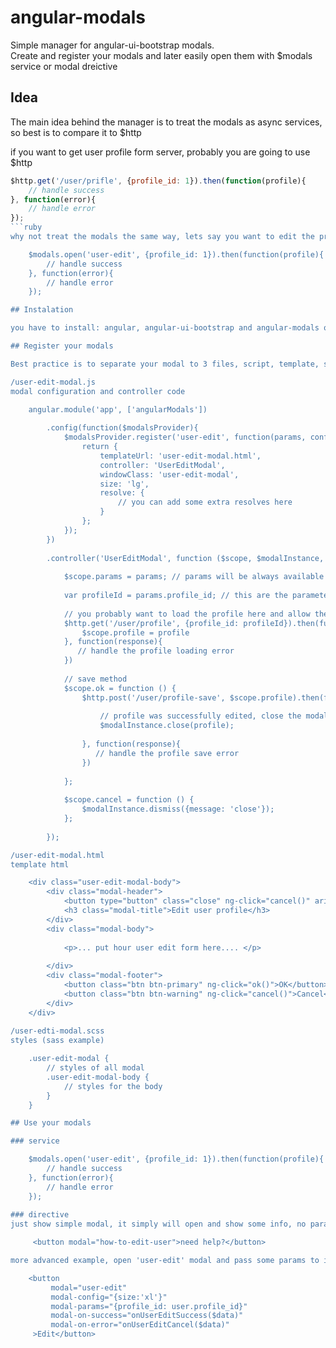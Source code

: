 # angular-modals
Simple manager for angular-ui-bootstrap modals.  
Create and register your modals and later easily open them with $modals service or modal dreictive

## Idea
The main idea behind the manager is to treat the modals as async services, so best is to compare it to $http

if you want to get user profile form server, probably you are going to use $http
```javascript
$http.get('/user/prifle', {profile_id: 1}).then(function(profile){
    // handle success
}, function(error){
    // handle error
});
```ruby
why not treat the modals the same way, lets say you want to edit the profile inside the modal, so the operation should be as simple as:  

    $modals.open('user-edit', {profile_id: 1}).then(function(profile){
        // handle success
    }, function(error){
        // handle error
    });

## Instalation

you have to install: angular, angular-ui-bootstrap and angular-modals of course

## Register your modals

Best practice is to separate your modal to 3 files, script, template, styles and put them in the same directory

/user-edit-modal.js  
modal configuration and controller code

    angular.module('app', ['angularModals'])
    
        .config(function($modalsProvider){
            $modalsProvider.register('user-edit', function(params, config){
                return {
                    templateUrl: 'user-edit-modal.html',
                    controller: 'UserEditModal',
                    windowClass: 'user-edit-modal',
                    size: 'lg',
                    resolve: {
                        // you can add some extra resolves here
                    }
                };
            });
        })
    
        .controller('UserEditModal', function ($scope, $modalInstance, params, $http) {
        
            $scope.params = params; // params will be always available 
            
            var profileId = params.profile_id; // this are the parameters you pass when you open the modal
    
            // you probably want to load the profile here and allow the user to edit it and save
            $http.get('/user/profile', {profile_id: profileId}).then(function(profile){
                $scope.profile = profile
            }, function(response){
               // handle the profile loading error 
            })
    
            // save method
            $scope.ok = function () {
                $http.post('/user/profile-save', $scope.profile).then(function(profile){
                
                    // profile was successfully edited, close the modal and resolve the modal promise with new profile object
                    $modalInstance.close(profile);
                    
                }, function(response){
                   // handle the profile save error 
                })
                
            };
    
            $scope.cancel = function () {
                $modalInstance.dismiss({message: 'close'});
            };
    
        });

/user-edit-modal.html          
template html

    <div class="user-edit-modal-body">
        <div class="modal-header">
            <button type="button" class="close" ng-click="cancel()" aria-hidden="true">&times;    </button>
            <h3 class="modal-title">Edit user profile</h3>
        </div>
        <div class="modal-body">
    
            <p>... put hour user edit form here.... </p>
    
        </div>
        <div class="modal-footer">
            <button class="btn btn-primary" ng-click="ok()">OK</button>
            <button class="btn btn-warning" ng-click="cancel()">Cancel</button>
        </div>
    </div>
    
/user-edti-modal.scss
styles (sass example)

    .user-edit-modal {
        // styles of all modal
        .user-edit-modal-body {
            // styles for the body
        }
    }

## Use your modals

### service

    $modals.open('user-edit', {profile_id: 1}).then(function(profile){
        // handle success
    }, function(error){
        // handle error
    });
    
### directive
just show simple modal, it simply will open and show some info, no params, no configs, no callbacks 

     <button modal="how-to-edit-user">need help?</button>

more advanced example, open 'user-edit' modal and pass some params to it, then listen for the close or dismiss events

    <button
         modal="user-edit"
         modal-config="{size:'xl'}"
         modal-params="{profile_id: user.profile_id}"
         modal-on-success="onUserEditSuccess($data)"
         modal-on-error="onUserEditCancel($data)"
     >Edit</button>

